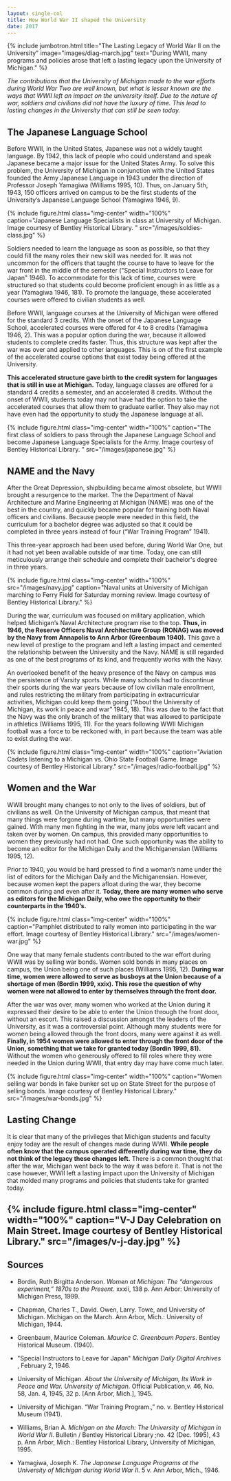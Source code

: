 ```yaml
---
layout: single-col
title: How World War II shaped the University
date: 2017
---
```

{% include jumbotron.html
title="The Lasting Legacy of World War II on the University"
image="images/diag-march.jpg"
text="During WWII, many programs and policies arose that left a lasting legacy upon the University of Michigan." %}


_The contributions that the University of Michigan made to the war efforts during World War Two are well known, but what is lesser known are the ways that WWII left an impact on the university itself. Due to the nature of war, soldiers and civilians did not have the luxury of time. This lead to lasting changes in the University that can still be seen today._

## The Japanese Language School

Before WWII, in the United States, Japanese was not a widely taught language. By 1942, this lack of people who could understand and speak Japanese became a major issue for the United States Army. To solve this problem, the University of Michigan in conjunction with the United States founded the Army Japanese Language in 1943 under the direction of Professor Joseph Yamagiwa (Williams 1995, 10). Thus, on January 5th, 1943, 150 officers arrived on campus to be the first students of the University’s Japanese Language School (Yamagiwa 1946, 9).

{% include figure.html class="img-center" width="100%" caption="Japanese Language Specialists in class at University of Michigan. Image courtesy of Bentley Historical Library. " src="/images/soldies-class.jpg" %}

Soldiers needed to learn the language as soon as possible, so that they could fill the many roles their new skill was needed for. It was not uncommon for the officers that taught the course to have to leave for the war front in the middle of the semester ("Special Instructors to Leave for Japan" 1946). To accommodate for this lack of time, courses were structured so that students could become proficient enough in as little as a year (Yamagiwa 1946, 181). To promote the language, these accelerated courses were offered to civilian students as well.

Before WWII, language courses at the University of Michigan were offered for the standard 3 credits. With the onset of the Japanese Language School, accelerated courses were offered for 4 to 8 credits (Yamagiwa 1946, 2). This was a popular option during the war, because it allowed students to complete credits faster. Thus, this structure was kept after the war was over and applied to other languages. This is on of the first example of the accelerated course options that exist today being offered at the University.

**This accelerated structure gave birth to the credit system for languages that is still in use at Michigan.** Today, language classes are offered for a standard 4 credits a semester, and an accelerated 8 credits. Without the onset of WWII, students today may not have had the option to take the accelerated courses that allow them to graduate earlier. They also may not have even had the opportunity to study the Japanese language at all.

{% include figure.html class="img-center" width="100%" caption="The first class of soldiers to pass through the Japanese Language School and become Japanese Language Specialists for the Army. Image courtesy of Bentley Historical Library. " src="/images/japanese.jpg" %}

## NAME and the Navy

After the Great Depression, shipbuilding became almost obsolete, but WWII brought a resurgence to the market. The the Department of Naval Architecture and Marine Engineering at Michigan (NAME) was one of the best in the country, and quickly became popular for training both Naval officers and civilians. Because people were needed in this field, the curriculum for a bachelor degree was adjusted so that it could be completed in three years instead of four (“War Training Program” 1941).

This three-year approach had been used before, during World War One, but it had not yet been available outside of war time. Today, one can still meticulously arrange their schedule and complete their bachelor's degree in three years.

{% include figure.html class="img-center" width="100%" src="/images/navy.jpg" caption="Naval units at University of Michigan marching to Ferry Field for Saturday morning review. Image courtesy of Bentley Historical Library." %}

During the war, curriculum was focused on military application, which helped Michigan’s Naval Architecture program rise to the top. **Thus, in 1946, the Reserve Officers Naval Architecture Group (RONAG) was moved by the Navy from Annapolis to Ann Arbor (Greenbaum 1940).** This gave a new level of prestige to the program and left a lasting impact and cemented the relationship between the University and the Navy. NAME is still regarded as one of the best programs of its kind, and frequently works with the Navy.

An overlooked benefit of the heavy presence of the Navy on campus was the persistence of Varsity sports. While many schools had to discontinue their sports during the war years because of low civilian male enrollment, and rules restricting the military from participating in extracurricular activities, Michigan could keep them going (“About the University of Michigan, its work in peace and war” 1945, 18). This was due to the fact that the Navy was the only branch of the military that was allowed to participate in athletics (Williams 1995, 11). For the years following WWII Michigan football was a force to be reckoned with, in part because the team was able to exist during the war.

{% include figure.html class="img-center" width="100%" caption="Aviation Cadets listening to a Michigan vs. Ohio State Football Game. Image courtesy of Bentley Historical Library."
src="/images/radio-football.jpg" %}

## Women and the War

WWII brought many changes to not only to the lives of soldiers, but of civilians as well. On the University of Michigan campus, that meant that many things were forgone during wartime, but many opportunities were gained. With many men fighting in the war, many jobs were left vacant and taken over by women. On campus, this provided many opportunities to women they previously had not had. One such opportunity was the ability to become an editor for the Michigan Daily and the Michiganensian (Williams 1995, 12).

Prior to 1940, you would be hard pressed to find a woman’s name under the list of editors for the Michigan Daily and the Michiganensian. However, because women kept the papers afloat during the war, they become common during and even after it. **Today, there are many women who serve as editors for the Michigan Daily, who owe the opportunity to their counterparts in the 1940’s.**

{% include figure.html class="img-center" width="100%" caption="Pamphlet distributed to rally women into participating in the war effort. Image courtesy of Bentley Historical Library." src="/images/women-war.jpg" %}

One way that many female students contributed to the war effort during WWII was by selling war bonds. Women sold bonds in many places on campus, the Union being one of such places (Williams 1995, 12). **During war time, women were allowed to serve as busboys at the Union because of a shortage of men (Bordin 1999, xxix). This rose the question of why women were not allowed to enter by themselves through the front door.**

After the war was over, many women who worked at the Union during it expressed their desire to be able to enter the Union through the front door, without an escort. This raised a discussion amongst the leaders of the University, as it was a controversial point. Although many students were for women being allowed through the front doors, many were against it as well. **Finally, in 1954 women were allowed to enter through the front door of the Union, something that we take for granted today (Bordin 1999, 81).** Without the women who generously offered to fill roles where they were needed in the Union during WWII, that entry day may have come much later.

{% include figure.html class="img-center" width="100%" caption="Women selling war bonds in fake bunker set up on State Street for the purpose of selling bonds. Image courtesy of Bentley Historical Library." src="/images/war-bonds.jpg" %}

## Lasting Change

It is clear that many of the privileges that Michigan students and faculty enjoy today are the result of changes made during WWII. **While people often know that the campus operated differently during war time, they do not think of the legacy these changes left.** There is a common thought that after the war, Michigan went back to the way it was before it. That is not the case however, WWII left a lasting impact upon the University of Michigan that molded many programs and policies that students take for granted today.

{% include figure.html class="img-center" width="100%" caption="V-J Day Celebration on Main Street. Image courtesy of Bentley Historical Library." src="/images/v-j-day.jpg" %}
-----
## Sources

- Bordin, Ruth Birgitta Anderson. _Women at Michigan: The “dangerous experiment,” 1870s to the Present_. xxxii, 138 p. Ann Arbor: University	of Michigan Press, 1999.

- Chapman, Charles T., David. Owen, Larry. Towe, and University of	Michigan. Michigan on the March. Ann Arbor, Mich.: University of	Michigan, 1944.

- Greenbaum, Maurice Coleman. _Maurice C. Greenbaum Papers_. Bentley Historical Museum. (1940).

- "Special Instructors to Leave for Japan" _Michigan Daily Digital Archives_ , February 2, 1946.

- University of Michigan. _About the University of Michigan, Its Work in Peace	and War. University of Michigan_. Official Publication,v. 46, No. 58,	Jan. 4, 1945, 32 p. [Ann Arbor, Mich.], 1945.

- University of Michigan. “War Training Program.,” no. v. Bentley Historical Museum (1941).

- Williams, Brian A. _Michigan on the March: The University of Michigan in	World War II_. Bulletin / Bentley Historical Library ;no. 42 (Dec. 1995),	43 p. Ann Arbor, Mich.: Bentley Historical Library, University of	Michigan, 1995.

- Yamagiwa, Joseph K. _The Japanese Language Programs at the University	of Michigan during World War II_. 5 v. Ann Arbor, Mich., 1946.
